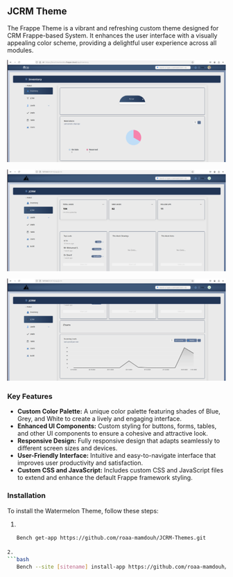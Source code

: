
## JCRM Theme

The Frappe Theme is a vibrant and refreshing custom theme designed for CRM Frappe-based System. It enhances the user interface with a visually appealing color scheme, providing a delightful user experience across all modules.



![Screenshot](./Screenshot3.png)

![Screenshot](./Screenshot2.png)

![Screenshot](./Screenshot1.png)




### Key Features

- **Custom Color Palette:** A unique color palette featuring shades of Blue, Grey, and White to create a lively and engaging interface.
- **Enhanced UI Components:** Custom styling for buttons, forms, tables, and other UI components to ensure a cohesive and attractive look.
- **Responsive Design:** Fully responsive design that adapts seamlessly to different screen sizes and devices.
- **User-Friendly Interface:** Intuitive and easy-to-navigate interface that improves user productivity and satisfaction.
- **Custom CSS and JavaScript:** Includes custom CSS and JavaScript files to extend and enhance the default Frappe framework styling.

### Installation

To install the Watermelon Theme, follow these steps:

1. 
```bash
   Bench get-app https://github.com/roaa-mamdouh/JCRM-Themes.git

2.
```bash
   Bench --site [sitename] install-app https://github.com/roaa-mamdouh/JCRM-Themes.git